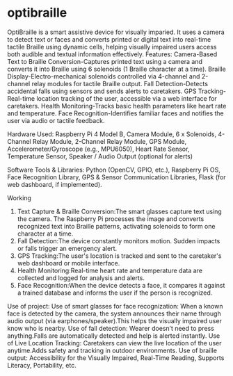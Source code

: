 # optibraille
OptiBraille is a smart assistive device for visually imparied. It uses a camera to detect text or faces and converts printed or digital text into real-time tactile Braille using dynamic cells, helping visually impaired users access both audible and textual information effectively.
Features:
Camera-Based Text to Braille Conversion-Captures printed text using a camera and converts it into Braille using 6 solenoids (1 Braille character at a time).
Braille Display-Electro-mechanical solenoids controlled via 4-channel and 2-channel relay modules for tactile Braille output.
Fall Detection-Detects accidental falls using sensors and sends alerts to caretakers.
GPS Tracking-Real-time location tracking of the user, accessible via a web interface for caretakers.
Health Monitoring-Tracks basic health parameters like heart rate and temperature.
Face Recognition-Identifies familiar faces and notifies the user via audio or tactile feedback.

Hardware Used:
Raspberry Pi 4 Model B, Camera Module, 6 x Solenoids, 4-Channel Relay Module, 2-Channel Relay Module, GPS Module, Accelerometer/Gyroscope (e.g., MPU6050), Heart Rate Sensor, Temperature Sensor, Speaker / Audio Output (optional for alerts)

Software Tools & Libraries:
Python (OpenCV, GPIO, etc.),
Raspberry Pi OS,
Face Recognition Library,
GPS & Sensor Communication Libraries,
Flask (for web dashboard, if implemented).

Working
1. Text Capture & Braille Conversion:The smart glasses capture text using the camera. The Raspberry Pi processes the image and converts recognized text into Braille patterns, activating solenoids to form one character at a time.
2. Fall Detection:The device constantly monitors motion. Sudden impacts or falls trigger an emergency alert.
3. GPS Tracking:The user's location is tracked and sent to the caretaker's web dashboard or mobile interface.
4. Health Monitoring:Real-time heart rate and temperature data are collected and logged for analysis and alerts.
5. Face Recognition:When the device detects a face, it compares it against a trained database and informs the user if the person is recognized.

Use of project:
Use of smart glasses for face recognization:
When a known face is detected by the camera, the system announces their name through audio output (via earphones/speaker).This helps the visually impaired user know who is nearby.
Use of fall detection:
Wearer doesn’t need to press anything.Falls are automatically detected and help is alerted instantly.
Use of Live Location Tracking:
Caretakers can view the live location of the user anytime.Adds safety and tracking in outdoor environments.
Use of braille output:
Accessibility for the Visually Impaired, Real-Time Reading, Supports Literacy, Portability, etc.
